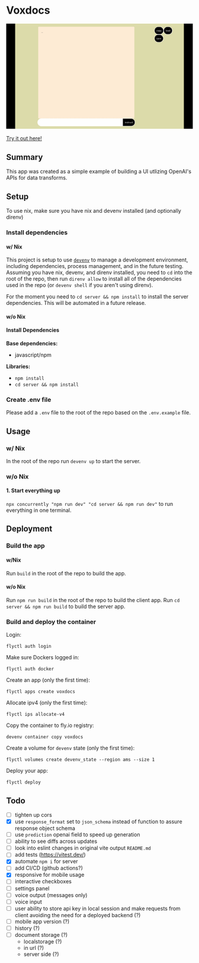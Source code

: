 # Voxdocs

![animation of voxdocs being used to create and use a grocery list](./docs/voxdocs.gif)

[Try it out here!](https://voxdocs.brianrayburn.tech)

## Summary

This app was created as a simple example of building a UI utlizing OpenAI's APIs for data transforms.

## Setup

To use nix, make sure you have nix and devenv installed (and optionally direnv)

### Install dependencies

#### w/ Nix

This project is setup to use [`devenv`](https://devenv.sh) to manage a development environment, including dependencies, process management, and in the future testing.
Assuming you have nix, devenv, and direnv installed, you need to `cd` into the root of the repo, then run `direnv allow` to install all of the dependencies used in the repo (or `devenv shell` if you aren't using direnv).

For the moment you need to `cd server && npm install` to install the server dependencies. This will be automated in a future release.

#### w/o Nix

#### Install Dependencies

**Base dependencies:**

- javascript/npm

**Libraries:**

- `npm install`
- `cd server && npm install`

### Create .env file

Please add a `.env` file to the root of the repo based on the `.env.example` file.

## Usage

### w/ Nix

In the root of the repo run `devenv up` to start the server.

### w/o Nix

#### 1. Start everything up

`npx concurrently "npm run dev" "cd server && npm run dev"` to run everything in one terminal.

## Deployment

### Build the app

#### w/Nix

Run `build` in the root of the repo to build the app.

#### w/o Nix

Run `npm run build` in the root of the repo to build the client app.
Run `cd server && npm run build` to build the server app.

### Build and deploy the container

Login:

```
flyctl auth login
```

Make sure Dockers logged in:

```
flyctl auth docker
```

Create an app (only the first time):

```
flyctl apps create voxdocs
```

Allocate ipv4 (only the first time):

```
flyctl ips allocate-v4
```

Copy the container to fly.io registry:

```
devenv container copy voxdocs
```

Create a volume for `devenv` state (only the first time):

```
flyctl volumes create devenv_state --region ams --size 1
```

Deploy your app:

```
flyctl deploy
```

## Todo

- [ ] tighten up cors
- [x] use `response_format` set to `json_schema` instead of function to assure response object schema
- [ ] use `prediction` openai field to speed up generation
- [ ] ability to see diffs across updates
- [ ] look into eslint changes in original vite output `README.md`
- [ ] add tests (https://vitest.dev/)
- [x] automate `npm i` for server
- [ ] add CI/CD (github actions?)
- [x] responsive for mobile usage
- [ ] interactive checkboxes
- [ ] settings panel
- [ ] voice output (messages only)
- [ ] voice input
- [ ] user ability to store api key in local session and make requests from client avoiding the need for a deployed backend (?)
- [ ] mobile app version (?)
- [ ] history (?)
- [ ] document storage (?)
  - localstorage (?)
  - in url (?)
  - server side (?)
